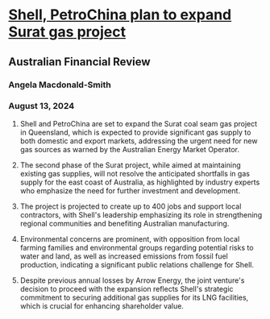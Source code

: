 # [Shell, PetroChina plan to expand Surat gas project](https://advance.lexis.com/api/document?collection=news&id=urn:contentItem:6CR9-9511-JD34-V2YS-00000-00&context=1519360)
## Australian Financial Review
### Angela Macdonald-Smith
### August 13, 2024

1. Shell and PetroChina are set to expand the Surat coal seam gas project in Queensland, which is expected to provide significant gas supply to both domestic and export markets, addressing the urgent need for new gas sources as warned by the Australian Energy Market Operator.

2. The second phase of the Surat project, while aimed at maintaining existing gas supplies, will not resolve the anticipated shortfalls in gas supply for the east coast of Australia, as highlighted by industry experts who emphasize the need for further investment and development.

3. The project is projected to create up to 400 jobs and support local contractors, with Shell's leadership emphasizing its role in strengthening regional communities and benefiting Australian manufacturing.

4. Environmental concerns are prominent, with opposition from local farming families and environmental groups regarding potential risks to water and land, as well as increased emissions from fossil fuel production, indicating a significant public relations challenge for Shell.

5. Despite previous annual losses by Arrow Energy, the joint venture's decision to proceed with the expansion reflects Shell's strategic commitment to securing additional gas supplies for its LNG facilities, which is crucial for enhancing shareholder value.